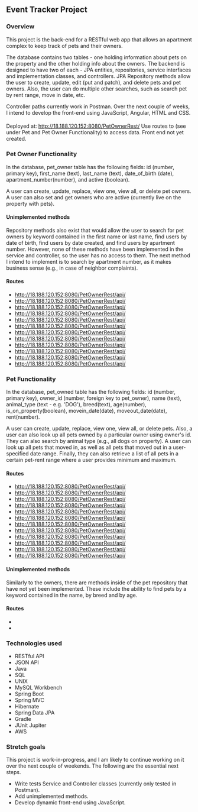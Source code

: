 ## Event Tracker Project

### Overview
This project is the back-end for a RESTful web app that allows an apartment complex to keep track of pets and their owners.

The database contains two tables - one holding information about pets on the property and the other holding info about the owners. The backend is designed to have two of each - JPA entities, repositories, service interfaces and implementation classes, and controllers.
JPA Repository methods allow the user to create, update, edit (put and patch), and delete pets and pet owners. Also, the user can do multiple other searches, such as search pet by rent range, move in date, etc.

Controller paths currently work in Postman. Over the next couple of weeks, I intend to develop the front-end using JavaScript, Angular, HTML and CSS.

####
Deployed at: http://18.188.120.152:8080/PetOwnerRest/
Use routes to (see under Pet and Pet Owner Functionality) to access data. Front end not yet created.

### Pet Owner Functionality
In the database, pet_owner table has the following fields: id (number, primary key), first_name (text), last_name (text), date_of_birth (date), apartment_number(number), and active (boolean).

A user can create, update, replace, view one, view all, or delete pet owners.
A user can also set and get owners who are active (currently live on the property with pets).

#### Unimplemented methods
Repository methods also exist that would allow the user to search for pet owners by keyword contained in the first name or last name, find users by date of birth, find users by date created, and find users by apartment number. However, none of these methods have been implemented in the service and controller, so the user has no access to them. The next method I intend to implement is to search by apartment number, as it makes business sense (e.g., in case of neighbor complaints).

#### Routes
* http://18.188.120.152:8080/PetOwnerRest/api/
* http://18.188.120.152:8080/PetOwnerRest/api/
* http://18.188.120.152:8080/PetOwnerRest/api/
* http://18.188.120.152:8080/PetOwnerRest/api/
* http://18.188.120.152:8080/PetOwnerRest/api/
* http://18.188.120.152:8080/PetOwnerRest/api/
* http://18.188.120.152:8080/PetOwnerRest/api/
* http://18.188.120.152:8080/PetOwnerRest/api/
* http://18.188.120.152:8080/PetOwnerRest/api/
* http://18.188.120.152:8080/PetOwnerRest/api/
* http://18.188.120.152:8080/PetOwnerRest/api/
* http://18.188.120.152:8080/PetOwnerRest/api/

### Pet Functionality
In the database, pet_owned table has the following fields: id (number, primary key), owner_id (number, foreign key to pet_owner), name (text), animal_type (text - e.g. 'DOG'), breed(text), age(number), is_on_property(boolean), movein_date(date), moveout_date(date), rent(number).

A user can create, update, replace, view one, view all, or delete pets.
Also, a user can also look up all pets owned by a particular owner using owner's id. They can also search by animal type (e.g., all dogs on property). A user can look up all pets that moved in, as well as all pets that moved out in a user-specified date range. Finally, they can also retrieve a list of all pets in a certain pet-rent range where a user provides minimum and maximum.

#### Routes
* http://18.188.120.152:8080/PetOwnerRest/api/
* http://18.188.120.152:8080/PetOwnerRest/api/
* http://18.188.120.152:8080/PetOwnerRest/api/
* http://18.188.120.152:8080/PetOwnerRest/api/
* http://18.188.120.152:8080/PetOwnerRest/api/
* http://18.188.120.152:8080/PetOwnerRest/api/
* http://18.188.120.152:8080/PetOwnerRest/api/
* http://18.188.120.152:8080/PetOwnerRest/api/
* http://18.188.120.152:8080/PetOwnerRest/api/
* http://18.188.120.152:8080/PetOwnerRest/api/
* http://18.188.120.152:8080/PetOwnerRest/api/
* http://18.188.120.152:8080/PetOwnerRest/api/

#### Unimplemented methods
Similarly to the owners, there are methods inside of the pet repository that have not yet been implemented. These include the ability to find pets by a keyword contained in the name, by breed and by age.

#### Routes
*
*
### Technologies used
* RESTful API
* JSON API
* Java
* SQL
* UNIX
* MySQL Workbench
* Spring Boot
* Spring MVC
* Hibernate
* Spring Data JPA
* Gradle
* JUnit Jupiter
* AWS

### Stretch goals
This project is work-in-progress, and I am likely to continue working on it over the next couple of weekends. The following are the essential next steps.
* Write tests Service and Controller classes (currently only tested in Postman).
* Add unimplemented methods.
* Develop dynamic front-end using JavaScript.

